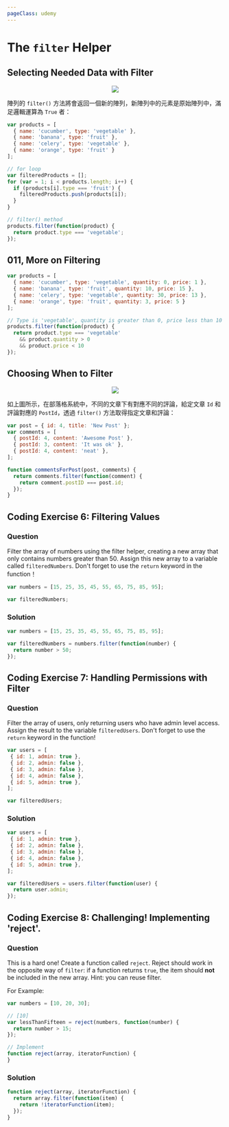 ```yaml
---
pageClass: udemy
---
```


# The `filter` Helper

## Selecting Needed Data with Filter

<p align="center">
  <img src="https://i.imgur.com/kDqxgKB.png">
</p>

陣列的 `filter()` 方法將會返回一個新的陣列，新陣列中的元素是原始陣列中，滿足邏輯運算為 `True` 者：

```javascript
var products = [
  { name: 'cucumber', type: 'vegetable' },
  { name: 'banana', type: 'fruit' },
  { name: 'celery', type: 'vegetable' },
  { name: 'orange', type: 'fruit' }
];

// for loop
var filteredProducts = [];
for (var = 1; i < products.length; i++) {
  if (products[i].type === 'fruit') {
    filteredProducts.push(products[i]);
  }
}

// filter() method
products.filter(function(product) {
  return product.type === 'vegetable';
});
```

## 011, More on Filtering

```javascript
var products = [
  { name: 'cucumber', type: 'vegetable', quantity: 0, price: 1 },
  { name: 'banana', type: 'fruit', quantity: 10, price: 15 },
  { name: 'celery', type: 'vegetable', quantity: 30, price: 13 },
  { name: 'orange', type: 'fruit', quantity: 3, price: 5 }
];

// Type is 'vegetable', quantity is greater than 0, price less than 10
products.filter(function(product) {
  return product.type === 'vegetable'
    && product.quantity > 0
    && product.price < 10
});
```

## Choosing When to Filter

<p align="center">
  <img src="https://i.imgur.com/L09zJ4Z.png">
</p>

如上圖所示，在部落格系統中，不同的文章下有對應不同的評論，給定文章 `Id` 和評論對應的 `PostId`，透過 `filter()` 方法取得指定文章和評論：

```javascript
var post = { id: 4, title: 'New Post' };
var comments = [
  { postId: 4, content: 'Awesome Post' },
  { postId: 3, content: 'It was ok' },
  { postId: 4, content: 'neat' },
];

function commentsForPost(post, comments) {
  return comments.filter(function(comment) {
    return comment.postID === post.id;
  });
}
```

## Coding Exercise 6: Filtering Values

### Question

Filter the array of numbers using the filter helper, creating a new array that only contains numbers greater than 50. Assign this new array to a variable called `filteredNumbers`. Don't forget to use the `return` keyword in the function！

```javascript
var numbers = [15, 25, 35, 45, 55, 65, 75, 85, 95];

var filteredNumbers;
```

### Solution

```javascript
var numbers = [15, 25, 35, 45, 55, 65, 75, 85, 95];

var filteredNumbers = numbers.filter(function(number) {
  return number > 50;
});
```

## Coding Exercise 7: Handling Permissions with Filter

### Question

Filter the array of users, only returning users who have admin level access. Assign the result to the variable `filteredUsers`. Don't forget to use the `return` keyword in the function!

```javascript
var users = [
 { id: 1, admin: true },
 { id: 2, admin: false },
 { id: 3, admin: false },
 { id: 4, admin: false },
 { id: 5, admin: true },
];

var filteredUsers;
```

### Solution

```javascript
var users = [
 { id: 1, admin: true },
 { id: 2, admin: false },
 { id: 3, admin: false },
 { id: 4, admin: false },
 { id: 5, admin: true },
];

var filteredUsers = users.filter(function(user) {
  return user.admin;
});
```

## Coding Exercise 8: Challenging! Implementing 'reject'.

### Question

This is a hard one! Create a function called `reject`. Reject should work in the opposite way of `filter`: if a function returns `true`, the item should **not** be included in the new array. Hint: you can reuse filter.

For Example:

```javascript
var numbers = [10, 20, 30];

// [10]
var lessThanFifteen = reject(numbers, function(number) {
  return number > 15;
});

// Implement
function reject(array, iteratorFunction) {
}
```

### Solution

```javascript
function reject(array, iteratorFunction) {
  return array.filter(function(item) {
    return !iteratorFunction(item);
  });
}
```